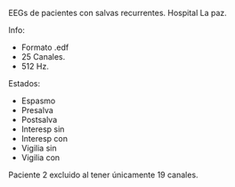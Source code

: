 EEGs de pacientes con salvas recurrentes. Hospital La paz. 

Info:
 - Formato .edf
 - 25 Canales.
 - 512 Hz.

Estados:
 - Espasmo
 - Presalva
 - Postsalva
 - Interesp sin
 - Interesp con
 - Vigilia sin
 - Vigilia con


Paciente 2 excluido al tener únicamente 19 canales.  
